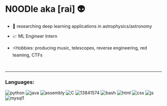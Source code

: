 # N0ODle aka [rai] 👽

- 🔭 researching deep learning applications in astrophysics/astronomy

- 📈 ML Engineer Intern

- ⚡️Hobbies: producing music, telescopes, reverse engineering, red teaming, CTFs


<br />

---

### Languages:


![python](https://user-images.githubusercontent.com/32581705/89698031-0e7ad080-d8ed-11ea-8999-ec372dc699e1.png)
![java](https://user-images.githubusercontent.com/32581705/89698067-2d796280-d8ed-11ea-8273-94ff027669da.png)
![assembly](https://user-images.githubusercontent.com/32581705/89698177-cc05c380-d8ed-11ea-811b-a485a95a7f33.png)
![C](https://user-images.githubusercontent.com/32581705/89698192-e2ac1a80-d8ed-11ea-925d-db2184d81e63.png)
![13841574](https://user-images.githubusercontent.com/32581705/89698459-56025c00-d8ef-11ea-9dd4-d54004821bc6.png)
![bash](https://user-images.githubusercontent.com/32581705/89698306-767de680-d8ee-11ea-9a03-c8413dfe254b.png)
![html](https://user-images.githubusercontent.com/32581705/89698485-7f22ec80-d8ef-11ea-8326-bdab55bce0c3.png)
![css](https://user-images.githubusercontent.com/32581705/89698490-8fd36280-d8ef-11ea-9d29-90670264d830.png)
![js](https://user-images.githubusercontent.com/32581705/89698528-c315f180-d8ef-11ea-85d6-86469ed424bc.png)
![mysql1](https://user-images.githubusercontent.com/32581705/89698731-bcd44500-d8f0-11ea-9c38-908dec564890.png)




















